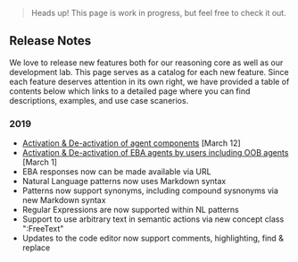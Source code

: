 > Heads up! This page is work in progress, but feel free to check it out.

## Release Notes

We love to release new features both for our reasoning core as well as our development lab. This page serves as a catalog for each new feature. Since each feature deserves attention in its own right, we have provided a table of contents below which links to a detailed page where you can find descriptions, examples, and use case scanerios.

### 2019

 * [Activation & De-activation of agent components](./blogs/AgentActivation.md) [March 12]
 * [Activation & De-activation of EBA agents by users including OOB agents](./blogs/AgentActivation.md) [March 1]
 * EBA responses now can be made available via URL
 * Natural Language patterns now uses Markdown syntax
 * Patterns now support synonyms, including compound sysnonyms via new Markdown syntax
 * Regular Expressions are now supported within NL patterns
 * Support to use arbitrary text in semantic actions via new concept class ":FreeText"
 * Updates to the code editor now support comments, highlighting, find & replace
